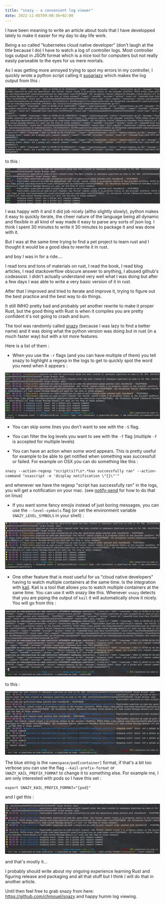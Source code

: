 ```yaml
---
title: "snazy - a convenient log viewer"
date: 2022-11-05T09:00:56+02:00
---
```

I have been meaning to write an article about tools that I have developped
lately to make it easier for my day to day life work.

Being a so called "kubernetes cloud native developer" (don't laugh at the title
because I do) I have to watch a log of controller logs. Most controller logs
output in JSON format which is a nice tool for computers but not really easily
parseable to the eyes for us mere mortals.

As I was getting more annoyed trying to spot my errors in my
controller, I quickly wrote a python script calling it [sugarjazy](github.com/chmouel/sugarjazy) which makes the log output from this :

![raw logs](rawlogs.png)

to this :

![sugarjazy screenshot](sugarjazy.png)

I was happy with it and it did job nicely  (altho slightly slowly), python makes
it easy to quickly iterate, the cheer nature of the language being all dynamic
and flexible in all kind of way made it easy to parse any sorts of json log.  I
think I spent 30 minutes to write it 30 minutes to package it and was done with
it.

But I was at the same time trying to find a pet project to learn rust and I
thought it would be a good idea to rewrite it in rust.

and boy I was in for a ride....

I read tons and tons of materials on rust, I read the book, I read blog
articles, I read stackoverflow obscure answer to anything, I abused github's
codeassist. I didn't actually understand very well what I was doing but after a
few days I was able to write a very basic version of it in rust.

After that I improved and tried to iterate and improve it, trying to figure out
the best practice and the best way to do things.

It still IMHO pretty bad and probably yet another rewrite to make it proper
Rust, but the good thing with Rust is when it compiles you are pretty confident
it's not going to crash and burn.

The tool was randomly called [snazy](github.com/chmouel/snazy) (because I was
lazy to find a better name) and it was doing what the python version was doing
but in rust (in a much faster way) but with a lot more features.

Here is a list of them :

- When you use the `-r` flags (and you can have multiple of them) you tell snazy
to highlight a regexp in the logs to get to quickly spot the word you need when
it appears :

![snazy regexp highlight](regexp-highlight.png)

- You can skip some lines you don't want to see with the `-S` flag.

- You can filter the log levels you want to see with the `-f` flag (multiple `-f` is accepted for multiple levels)

- You can have an action when some word appears. This is pretty useful for example to be able to get notified when something was successfull or failed. For example on OSX you can do something like this :

```shell
snazy --action-regexp "script(s)?\s*.*has successfully ran" --action-command "osascript -e 'display notification \"{}\"'"
```

and whenever we have the regexp "script has successfully ran" in the logs, you will get a notification on your mac. (see [notify-send](https://www.mankier.com/1/notify-send) for how to do that on linux)

- If you want some fancy emojis instead of just boring messages, you can use the `--level-symbols` flag (or set the environment variable `SNAZY_LEVEL_SYMBOLS` in your shell) :

![snazy with emojis](log-level.png)

- One  other feature that is most useful for us "cloud native developers" having to watch multiple containers at the same time. Is the integration with [kail](https://github.com/boz/kail). Kail is a tool that allows you to watch multiple containers at the same time. You can use it with snazy like this. Whenever `snazy` detects that you are piping the output of `kail` it will automatically  show it nicely. You will go from this :

![kail](kail-raw.png)

to this :

![kail](kail-snazy.png)

The blue string is the `namespace/pod[container]` format, if that's a bit too verbose you can use the flag `--kail-prefix-format` or `SNAZY_KAIL_PREFIX_FORMAT` to change it to something else. For example me, I am only interested with pods so I have this set :

```shell
export SNAZY_KAIL_PREFIX_FORMAT="{pod}"
```

and I get this :

![kail](kail-prefix-format.png)

and that's mostly it...

I probably should write about my ongoing experience learning Rust and figuring
release and packaging and all that stuff but I think I will do that in another
article.

Until then feel free to grab  snazy from here: <https://github.com/chmouel/snazy>
and happy humm log viewing.

